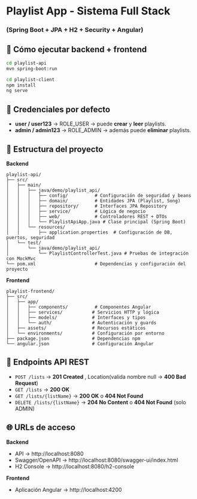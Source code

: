 # Playlist App - Sistema Full Stack
### (Spring Boot + JPA + H2 + Security + Angular)

## 🚀 Cómo ejecutar backend + frontend

```bash
cd playlist-api
mvn spring-boot:run
```

```bash
cd playlist-client
npm install
ng serve
```

## 🔑 Credenciales por defecto

- **user / user123** → ROLE_USER → puede **crear** y **leer** playlists.
- **admin / admin123** → ROLE_ADMIN → además puede **eliminar** playlists.

## 📂 Estructura del proyecto
**Backend**

```plaintext
playlist-api/
├── src/
│   ├── main/
│   │   ├── java/demo/playlist_api/
│   │   │   ├── config/          # Configuración de seguridad y beans
│   │   │   ├── domain/          # Entidades JPA (Playlist, Song)
│   │   │   ├── repository/      # Interfaces JPA Repository
│   │   │   ├── service/         # Lógica de negocio
│   │   │   ├── web/             # Controladores REST + DTOs
│   │   │   └── PlaylistApiApp.java # Clase principal (Spring Boot)
│   │   └── resources/
│   │       ├── application.properties  # Configuración de DB, puertos, seguridad
│   └── test/
│       └── java/demo/playlist_api/
│           └── PlaylistControllerTest.java # Pruebas de integración con MockMvc
└── pom.xml                      # Dependencias y configuración del proyecto
```

**Frontend**
```plaintext
playlist-frontend/
├── src/
│   ├── app/
│   │   ├── components/          # Componentes Angular
│   │   ├── services/           # Servicios HTTP y lógica
│   │   ├── models/             # Interfaces y tipos
│   │   └── auth/               # Autenticación y guards
│   ├── assets/                 # Recursos estáticos
│   └── environments/           # Configuración por entorno
├── package.json                # Dependencias npm
└── angular.json                # Configuración Angular
```
## 📌 Endpoints API REST

- `POST /lists` → **201 Created** , Location(valida nombre null → **400 Bad Request**)
- `GET /lists` → **200 OK**
- `GET /lists/{listName}` → **200 OK** o **404 Not Found**
- `DELETE /lists/{listName}` → **204 No Content** o **404 Not Found** (solo ADMIN)

## 🌐 URLs de acceso

**Backend**

- API → http://localhost:8080
- Swagger/OpenAPI → http://localhost:8080/swagger-ui/index.html
- H2 Console → http://localhost:8080/h2-console

**Frontend**

- Aplicación Angular → http://localhost:4200
